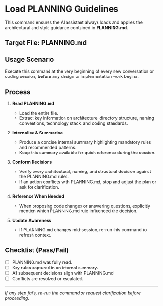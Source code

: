 # Load PLANNING Guidelines

This command ensures the AI assistant always loads and applies the architectural and style guidance contained in **PLANNING.md**.

## Target File: PLANNING.md

## Usage Scenario
Execute this command at the very beginning of every new conversation or coding session, **before** any design or implementation work begins.

## Process

1. **Read PLANNING.md**
   - Load the entire file.
   - Extract key information on architecture, directory structure, naming conventions, technology stack, and coding standards.

2. **Internalise & Summarise**
   - Produce a concise internal summary highlighting mandatory rules and recommended patterns.
   - Keep this summary available for quick reference during the session.

3. **Conform Decisions**
   - Verify every architectural, naming, and structural decision against the PLANNING.md rules.
   - If an action conflicts with PLANNING.md, stop and adjust the plan or ask for clarification.

4. **Reference When Needed**
   - When proposing code changes or answering questions, explicitly mention which PLANNING.md rule influenced the decision.

5. **Update Awareness**
   - If PLANNING.md changes mid-session, re-run this command to refresh context.

## Checklist (Pass/Fail)
- [ ] PLANNING.md was fully read.
- [ ] Key rules captured in an internal summary.
- [ ] All subsequent decisions align with PLANNING.md.
- [ ] Conflicts are resolved or escalated.

---

*If any step fails, re-run the command or request clarification before proceeding.* 